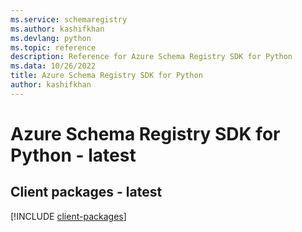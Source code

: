```yaml
---
ms.service: schemaregistry
ms.author: kashifkhan
ms.devlang: python
ms.topic: reference
description: Reference for Azure Schema Registry SDK for Python
ms.data: 10/26/2022
title: Azure Schema Registry SDK for Python
author: kashifkhan
---
```

# Azure Schema Registry SDK for Python - latest

## Client packages - latest
[!INCLUDE [client-packages](schema-registry-client-index.md)]
